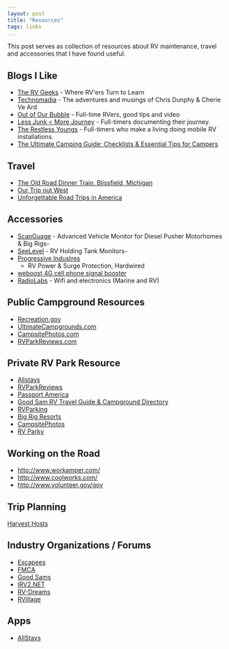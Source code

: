 ```yaml
---
layout: post  
title: "Resources"  
tags: links  
...
```


This post serves as collection of resources about RV maintenance, travel
and accessories that I have found useful.

Blogs I Like
------------

-   [The RV Geeks](http://www.thervgeeks.com/) - Where RV'ers Turn to
    Learn
-   [Technomadia](http://www.technomadia.com/) - The adventures and
    musings of Chris Dunphy & Cherie Ve Ard
-   [Out of Our Bubble](http://www.outsideourbubble.com/) - Full-time
    RVers, good tips and video
-   [Less Junk &lt; More Journey](http://lessjunkmorejourney.com/) -
    Full-timers documenting their journey.
-   [The Restless Youngs](http://www.therestlessyoungs.com/) -
    Full-timers who make a living doing mobile RV installations.
-   [The Ultimate Camping Guide: Checklists & Essential Tips for
    Campers](http://www.wonderfulwellies.co.uk/camping-checklist-guide/)

Travel
------

-   [The Old Road Dinner Train, Blissfield,
    Michigan](http://waywards.org/the-old-road-dinner-train-blissfield-michigan/)
-   [Our Trip out West](http://waywards.org/our-trip-out-west/)
-   [Unforgettable Road Trips in
    America](https://www.titlemax.com/resources/unforgettable-road-trips-in-america/)

Accessories
-----------

-   [ScanGuage](https://www.scangauge.com/products/scangauge-d/) -
    Advanced Vehicle Monitor for Diesel Pusher Motorhomes & Big Rigs-
-   [SeeLevel](https://www.garnetinstruments.com/rv-shop/) - RV Holding
    Tank Monitors-
-   [Progressive
    Industres](http://www.progressiveindustries.net/rv-power--surge-hardwired-c1p4w)
    -   RV Power & Surge Protection, Hardwired
-   [weboost 4G cell phone signal
    booster](https://store.weboost.com/products/drive-4gs)
-   [RadioLabs](http://www.radiolabs.com/) - Wifi and electronics
    (Marine and RV)

Public Campground Resources
---------------------------

-   [Recreation.gov](http://www.recreation.gov)
-   [UltimateCampgrounds.com](http://www.ultimatecampgrounds.com)
-   [CampsitePhotos.com](http://www.campsitephotos.com)
-   [RVParkReviews.com](http://www.rvparkreviews.com)

Private RV Park Resource
------------------------

-   [Allstays](http://www.allstays.com)
-   [RVParkReviews](http://www.rvparkreviews.com)
-   [Passport America](http://www.passportamerica.com)
-   [Good Sam RV Travel Guide & Campground
    Directory](http://www.goodsamcamping.com)
-   [RVParking](http://www.rvparking.com)
-   [Big Rig Resorts](http://www.bigrigresorts.com)
-   [CampsitePhotos](http://www.campsitephotos.com)
-   [RV Parky](http://www.rvparky.com)

Working on the Road
-------------------

-   <http://www.workamper.com/>
-   <http://www.coolworks.com/>
-   <http://www.volunteer.gov/gov>

Trip Planning
-------------

[Harvest Hosts](https://harvesthosts.com/)

Industry Organizations / Forums
-------------------------------

-   [Escapees](https://escapees.com/)
-   [FMCA](https://www.fmca.com/)
-   [Good Sams](http://www.goodsamclub.com/)
-   [IRV2.NET](http://www.irv2.com/)
-   [RV-Dreams](http://www.rv-dreams.com/)
-   [RVillage](http://www.rvillage.com/)

Apps
----

-   [AllStays](http://www.allstays.com/apps/)


